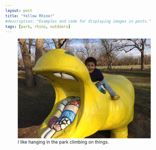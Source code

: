 ```yaml
---
layout: post
title: "Yellow Rhino!"
#description: "Examples and code for displaying images in posts."
tags: [park, rhino, outdoors]
---
```



<figure>
	<img src="/uploads/2016/2015-11-20 15.37.06.jpg" alt=""></a>
	<figcaption>I like hanging in the park climbing on things.</figcaption>
</figure>
